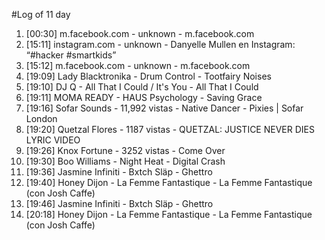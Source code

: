 #Log of 11 day

1. [00:30] m.facebook.com - unknown - m.facebook.com
1. [15:11] instagram.com - unknown - Danyelle Mullen en Instagram: “#hacker #smartkids”
1. [15:12] m.facebook.com - unknown - m.facebook.com
1. [19:09] Lady Blacktronika - Drum Control - Tootfairy Noises
1. [19:10] DJ Q - All That I Could / It's You - All That I Could
1. [19:11] MOMA READY - HAUS Psychology - Saving Grace
1. [19:16] Sofar Sounds - 11,992 vistas - Native Dancer - Pixies | Sofar London
1. [19:20] Quetzal Flores - 1187 vistas - QUETZAL:  JUSTICE NEVER DIES LYRIC VIDEO
1. [19:26] Knox Fortune - 3252 vistas - Come Over
1. [19:30] Boo Williams - Night Heat - Digital Crash
1. [19:36] Jasmine Infiniti - Bxtch Släp - Ghettro
1. [19:40] Honey Dijon - La Femme Fantastique - La Femme Fantastique (con Josh Caffe)
1. [19:46] Jasmine Infiniti - Bxtch Släp - Ghettro
1. [20:18] Honey Dijon - La Femme Fantastique - La Femme Fantastique (con Josh Caffe)
